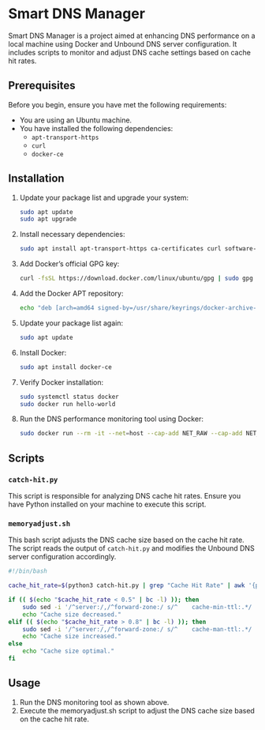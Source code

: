 # Smart DNS Manager

Smart DNS Manager is a project aimed at enhancing DNS performance on a local machine using Docker and Unbound DNS server configuration. It includes scripts to monitor and adjust DNS cache settings based on cache hit rates.

## Prerequisites

Before you begin, ensure you have met the following requirements:
- You are using an Ubuntu machine.
- You have installed the following dependencies:
  - `apt-transport-https`
  - `curl`
  - `docker-ce`

## Installation

1. Update your package list and upgrade your system:
    ```bash
    sudo apt update
    sudo apt upgrade
    ```

2. Install necessary dependencies:
    ```bash
    sudo apt install apt-transport-https ca-certificates curl software-properties-common
    ```

3. Add Docker’s official GPG key:
    ```bash
    curl -fsSL https://download.docker.com/linux/ubuntu/gpg | sudo gpg --dearmor -o /usr/share/keyrings/docker-archive-keyring.gpg
    ```

4. Add the Docker APT repository:
    ```bash
    echo "deb [arch=amd64 signed-by=/usr/share/keyrings/docker-archive-keyring.gpg] https://download.docker.com/linux/ubuntu $(lsb_release -cs) stable" | sudo tee /etc/apt/sources.list.d/docker.list > /dev/null
    ```

5. Update your package list again:
    ```bash
    sudo apt update
    ```

6. Install Docker:
    ```bash
    sudo apt install docker-ce
    ```

7. Verify Docker installation:
    ```bash
    sudo systemctl status docker
    sudo docker run hello-world
    ```

8. Run the DNS performance monitoring tool using Docker:
    ```bash
    sudo docker run --rm -it --net=host --cap-add NET_RAW --cap-add NET_ADMIN --name dnsmonitor ghcr.io/mosajjal/dnsmonster:latest --devName lo --stdoutOutputType=1 > /path/to/dns.out
    ```

## Scripts

### `catch-hit.py`

This script is responsible for analyzing DNS cache hit rates. Ensure you have Python installed on your machine to execute this script.

### `memoryadjust.sh`

This bash script adjusts the DNS cache size based on the cache hit rate. The script reads the output of `catch-hit.py` and modifies the Unbound DNS server configuration accordingly.

```bash
#!/bin/bash

cache_hit_rate=$(python3 catch-hit.py | grep "Cache Hit Rate" | awk '{print $4}')

if (( $(echo "$cache_hit_rate < 0.5" | bc -l) )); then
    sudo sed -i '/^server:/,/^forward-zone:/ s/^    cache-min-ttl:.*/    cache-min-ttl: 3500/' /etc/unbound/unbound.conf
    echo "Cache size decreased."
elif (( $(echo "$cache_hit_rate > 0.8" | bc -l) )); then
    sudo sed -i '/^server:/,/^forward-zone:/ s/^    cache-man-ttl:.*/    cache-min-ttl: 90000/' /etc/unbound/unbound.conf
    echo "Cache size increased."
else
    echo "Cache size optimal."
fi
```
## Usage
1. Run the DNS monitoring tool as shown above.
2. Execute the memoryadjust.sh script to adjust the DNS cache size based on the cache hit rate.
